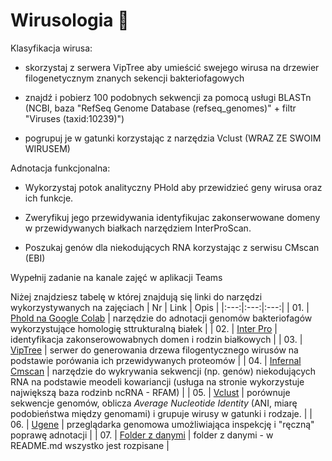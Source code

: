 # Wirusologia 🧬

Klasyfikacja wirusa: 

- skorzystaj z serwera VipTree aby umieścić swejego wirusa na drzewier filogenetycznym znanych sekencji bakteriofagowych
 
- znajdź i pobierz 100 podobnych sekwencji za pomocą usługi BLASTn (NCBI, baza "RefSeq Genome Database (refseq_genomes)" + filtr "Viruses (taxid:10239)") 

- pogrupuj je w gatunki korzystając z narzędzia Vclust (WRAZ ZE SWOIM WIRUSEM)

 

Adnotacja funkcjonalna: 

- Wykorzystaj potok analityczny PHold aby przewidzieć geny wirusa oraz ich funkcje.  

- Zweryfikuj jego przewidywania identyfikujac zakonserwowane domeny w przewidywanych białkach narzędziem InterProScan. 

- Poszukaj genów dla niekodujących RNA korzystając z serwisu CMscan (EBI) 

 
Wypełnij zadanie na kanale zajęć w aplikacji Teams


Niżej znajdziesz tabelę w której znajdują się linki do narzędzi wykorzystywanych na zajęciach
| Nr | Link  | Opis |
|:---:|:---:|:---:|
| 01. | [Phold na Google Colab](https://colab.research.google.com/github/gbouras13/phold/blob/main/run_phold.ipynb) | narzędzie do adnotacji genomów bakteriofagów wykorzystujące homologię sttrukturalną białek |
| 02. | [Inter Pro](https://www.ebi.ac.uk/interpro/search/sequence/) | identyfikacja zakonserowowabnych domen i rodzin białkowych |
| 03. | [VipTree](https://www.genome.jp/viptree) | serwer do generowania drzewa filogentycznego wirusów na podstawie porówania ich przewidywanych proteomów |
| 04. | [Infernal Cmscan](https://www.ebi.ac.uk/jdispatcher/rna/infernal_cmscan) | narzędzie do wykrywania sekwencji (np. genów) niekodujących RNA na podstawie meodeli kowariancji (usługa na stronie wykorzystuje największą baza rodzinb ncRNA - RFAM) |
| 05. | [Vclust](https://afproject.org/vclust/) | porównuje sekwencje genomów, oblicza *Average Nucleotide Identity* (ANI, miarę podobieństwa między genomami) i grupuje wirusy w gatunki i rodzaje. |
| 06. | [Ugene](https://ugene.net/download-all.html) | przeglądarka genomowa umożliwiająca inspekcję i "ręczną" poprawę adnotacji |
| 07. | [Folder z danymi](https://github.com/AvirFrog/Wirusologia/tree/main/Dane) | folder z danymi - w README.md wszystko jest rozpisane |
